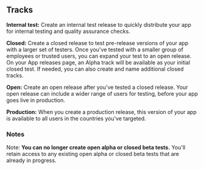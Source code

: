 ## Tracks

**Internal test:** Create an internal test release to quickly distribute your app for internal testing and quality assurance checks.

**Closed:** Create a closed release to test pre-release versions of your app with a larger set of testers. Once you've tested with a smaller group of employees or trusted users, you can expand your test to an open release. On your App releases page, an Alpha track will be available as your initial closed test. If needed, you can also create and name additional closed tracks.

**Open:** Create an open release after you've tested a closed release. Your open release can include a wider range of users for testing, before your app goes live in production.

**Production:** When you create a production release, this version of your app is available to all users in the countries you've targeted.

### Notes
Note: __**You can no longer create open alpha or closed beta tests.**__ You'll retain access to any existing open alpha or closed beta tests that are already in progress.
